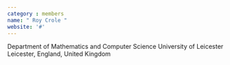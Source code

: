 ```yaml
---
category : members
name: " Roy Crole " 
website: '#'
---
```

Department of Mathematics and Computer Science
University of Leicester
Leicester, England, United Kingdom

